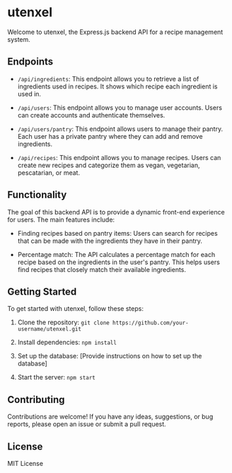 # utenxel

Welcome to utenxel, the Express.js backend API for a recipe management system.

## Endpoints

- `/api/ingredients`: This endpoint allows you to retrieve a list of ingredients used in recipes. It shows which recipe each ingredient is used in.

- `/api/users`: This endpoint allows you to manage user accounts. Users can create accounts and authenticate themselves.

- `/api/users/pantry`: This endpoint allows users to manage their pantry. Each user has a private pantry where they can add and remove ingredients.

- `/api/recipes`: This endpoint allows you to manage recipes. Users can create new recipes and categorize them as vegan, vegetarian, pescatarian, or meat.

## Functionality

The goal of this backend API is to provide a dynamic front-end experience for users. The main features include:

- Finding recipes based on pantry items: Users can search for recipes that can be made with the ingredients they have in their pantry.

- Percentage match: The API calculates a percentage match for each recipe based on the ingredients in the user's pantry. This helps users find recipes that closely match their available ingredients.

## Getting Started

To get started with utenxel, follow these steps:

1. Clone the repository: `git clone https://github.com/your-username/utenxel.git`

2. Install dependencies: `npm install`

3. Set up the database: [Provide instructions on how to set up the database]

4. Start the server: `npm start`

## Contributing

Contributions are welcome! If you have any ideas, suggestions, or bug reports, please open an issue or submit a pull request.

## License

MIT License

